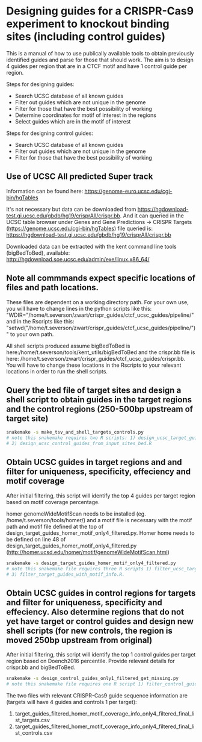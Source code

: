 # Designing guides for a CRISPR-Cas9 experiment to knockout binding sites (including control guides)

This is a manual of how to use publically available tools to obtain previously identified guides and parse for those
that should work. The aim is to design 4 guides per region that are in a CTCF motif and have 1 control guide per region.

Steps for designing guides:
  - Search UCSC database of all known guides 
  - Filter out guides which are not unique in the genome
  - Filter for those that have the best possibility of working
  - Determine coordinates for motif of interest in the regions
  - Select guides which are in the motif of interest
  
Steps for designing control guides:
  - Search UCSC database of all known guides 
  - Filter out guides which are not unique in the genome
  - Filter for those that have the best possibility of working

  
 ## Use of UCSC All predicted Super track ##
Information can be found here:
https://genome-euro.ucsc.edu/cgi-bin/hgTables

It's not necessary but data can be downloaded from https://hgdownload-test.gi.ucsc.edu/gbdb/hg19/crisprAll/crispr.bb.
And it can queried in the UCSC table browser under Genes and Gene Predictions -> CRISPR Targets (https://genome.ucsc.edu/cgi-bin/hgTables) file queried is: https://hgdownload-test.gi.ucsc.edu/gbdb/hg19/crisprAll/crispr.bb

Downloaded data can be extracted with the kent command line tools (bigBedToBed), available:
   http://hgdownload.soe.ucsc.edu/admin/exe/linux.x86_64/
   

## Note all commmands expect specific locations of files and path locations. 

These files are dependent on a working directory path. For your own use, you will have to change lines in the python scripts like this:  "WDIR="/home/t.severson/zwart/crispr_guides/ctcf_ucsc_guides/pipeline/" and in the Rscripts like this: 
"setwd("/home/t.severson/zwart/crispr_guides/ctcf_ucsc_guides/pipeline/")"
to your own path.

All shell scripts produced assume bigBedToBed is here:/home/t.severson/tools/kent_utils/bigBedToBed and the crispr.bb file is here: /home/t.severson/zwart/crispr_guides/ctcf_ucsc_guides/crispr.bb. You will have to change these locations in the Rscripts to your relevant locations in order to run the shell scripts.


## Query the bed file of target sites and design a shell script to obtain guides in the target regions and the control regions (250-500bp upstream of target site)

 ```bash
snakemake -s make_tsv_and_shell_targets_controls.py 
# note this snakemake requires two R scripts: 1) design_ucsc_target_guides_from_input_sites_bed.R and 
# 2) design_ucsc_control_guides_from_input_sites_bed.R 
```

## Obtain UCSC guides in target regions and and filter for uniqueness, specificity, effeciency and motif coverage 
After initial filtering, this script will identify the top 4 guides per target region based on motif coverage percentage.

homer genomeWideMotifScan needs to be installed (eg. /home/t.severson/tools/homer/) and a motif file is necessary with the motif path and motif file defined at the top of design_target_guides_homer_motif_only4_filtered.py. Homer home needs to be defined on line 48 of design_target_guides_homer_motif_only4_filtered.py
(http://homer.ucsd.edu/homer/motif/genomeWideMotifScan.html)

```bash
snakemake -s design_target_guides_homer_motif_only4_filtered.py
# note this snakemake file requires three R scripts 1) filter_ucsc_target_guides.R, 2) make_homer_motif_info_bed.R and
# 3) filter_target_guides_with_motif_info.R.
```

## Obtain UCSC guides in control regions for targets and filter for uniqueness, specificity and effeciency. Also determine regions that do not yet have target or control guides and design new shell scripts (for new controls, the region is moved 250bp upstream from original)
After initial filtering, this script will identify the top 1 control guides per target region based on Doench2016 percentile. Provide relevant details for crispr.bb and bigBedToBed.

```bash
snakemake -s design_control_guides_only1_filtered_get_missing.py
# note this snakemake file requires one R script 1) filter_control_guides.R 
```

The two files with relevant CRISPR-Cas9 guide sequence information are (targets will have 4 guides and controls 1 per target): 
   1) target_guides_filtered_homer_motif_coverage_info_only4_filtered_final_list_targets.csv
   2) target_guides_filtered_homer_motif_coverage_info_only4_filtered_final_list_controls.csv

